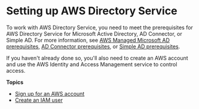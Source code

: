 # Setting up AWS Directory Service<a name="setting_up"></a>

To work with AWS Directory Service, you need to meet the prerequisites for AWS Directory Service for Microsoft Active Directory, AD Connector, or Simple AD\. For more information, see [AWS Managed Microsoft AD prerequisites](ms_ad_getting_started_prereqs.md), [AD Connector prerequisites](prereq_connector.md), or [Simple AD prerequisites](prereq_simple.md)\.

If you haven't already done so, you'll also need to create an AWS account and use the AWS Identity and Access Management service to control access\.

**Topics**
+ [Sign up for an AWS account](setting_up_aws_account.md)
+ [Create an IAM user](setting_up_create_iam_user.md)